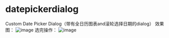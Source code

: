 # datepickerdialog
Custom Date Picker Dialog（带有全日历图表and滚轮选择日期的dialog）
效果图：
![image](http://github.com/xuningjack/datepickerdialog/raw/master/image/0.jpg)
选完操作：
![image](http://github.com/xuningjack/datepickerdialog/raw/master/image/1.jpg)
